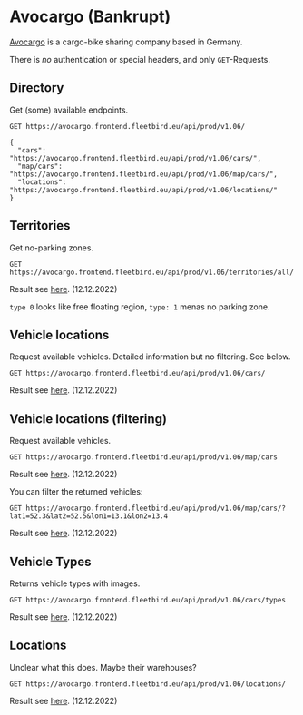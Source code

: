 # Avocargo (Bankrupt)

[Avocargo](https://www.avocargo.one/) is a cargo-bike sharing company based in Germany.

There is *no* authentication or special headers, and only `GET`-Requests.


## Directory
Get (some) available endpoints.

```
GET https://avocargo.frontend.fleetbird.eu/api/prod/v1.06/

{
  "cars": "https://avocargo.frontend.fleetbird.eu/api/prod/v1.06/cars/",
  "map/cars": "https://avocargo.frontend.fleetbird.eu/api/prod/v1.06/map/cars/",
  "locations": "https://avocargo.frontend.fleetbird.eu/api/prod/v1.06/locations/"
}
```

## Territories
Get no-parking zones.
```
GET https://avocargo.frontend.fleetbird.eu/api/prod/v1.06/territories/all/
```
Result see [here](https://gist.github.com/BastelPichi/ffbc239707fbf08390e35c99d1b5f6e3). (12.12.2022)

`type 0` looks like free floating region, `type: 1` menas no parking zone.

## Vehicle locations
Request available vehicles. Detailed information but no filtering. See below.
```
GET https://avocargo.frontend.fleetbird.eu/api/prod/v1.06/cars/
```
Result see [here](https://gist.github.com/BastelPichi/dd2dc84299dfad495f64523cd00d1017). (12.12.2022)

## Vehicle locations (filtering)
Request available vehicles. 
```
GET https://avocargo.frontend.fleetbird.eu/api/prod/v1.06/map/cars
```
Result see [here](https://gist.github.com/BastelPichi/a7ecd669f586b73bd90e19d7c8b3837f). (12.12.2022)

You can filter the returned vehicles:
```
GET https://avocargo.frontend.fleetbird.eu/api/prod/v1.06/map/cars/?lat1=52.3&lat2=52.5&lon1=13.1&lon2=13.4
```
Result see [here](https://gist.github.com/BastelPichi/260d5bc5620bb2aaecc201766c6347b6). (12.12.2022)

## Vehicle Types
Returns vehicle types with images.
```
GET https://avocargo.frontend.fleetbird.eu/api/prod/v1.06/cars/types
```
Result see [here](https://gist.github.com/BastelPichi/aba977b45acdfdb03496b3dbba59fad9). (12.12.2022)

## Locations
Unclear what this does. Maybe their warehouses?
```
GET https://avocargo.frontend.fleetbird.eu/api/prod/v1.06/locations/
```
Result see [here](https://gist.github.com/BastelPichi/d3b5ae49173fdcd1aeabae26fe29d8b4). (12.12.2022)
